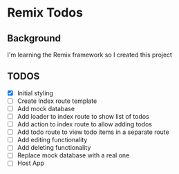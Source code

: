 # Remix Todos

## Background

I'm learning the Remix framework so I created this project

## TODOS

- [x] Initial styling
- [ ] Create Index route template
- [ ] Add mock database
- [ ] Add loader to index route to show list of todos
- [ ] Add action to index route to allow adding todos
- [ ] Add todo route to view todo items in a separate route
- [ ] Add editing functionality
- [ ] Add deleting functionality
- [ ] Replace mock database with a real one
- [ ] Host App
